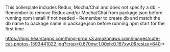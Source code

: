 This boilerplate includes Redux, Mocha/Chai and does not specify a db.
    - Remember to remove Redux and/or Mocha/Chai from package.json before running npm install if not needed
    - Remember to create db and match the db name to package name in package.json before running npm start for the first time
   
<!-- imgUrl-start -->
https://hips.hearstapps.com/hmg-prod.s3.amazonaws.com/images/cute-cat-photos-1593441022.jpg?crop=0.670xw:1.00xh;0.167xw,0&resize=640:*
<!-- imgUrl-end -->
